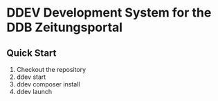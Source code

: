 # DDEV Development System for the DDB Zeitungsportal

## Quick Start

1. Checkout the repository
2. ddev start
3. ddev composer install
4. ddev launch
